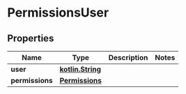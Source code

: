 # PermissionsUser

## Properties
Name | Type | Description | Notes
------------ | ------------- | ------------- | -------------
**user** | [**kotlin.String**](.md) |  | 
**permissions** | [**Permissions**](git/workplace-search-kotlin/swagger-codegen/docs/Permissions.md) |  | 

